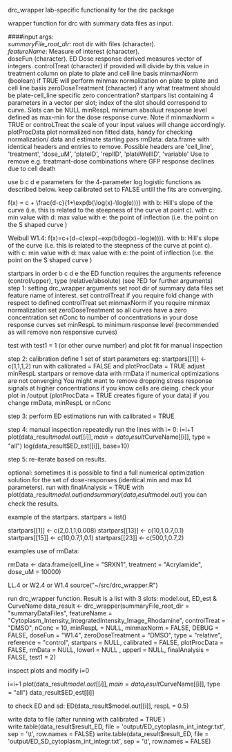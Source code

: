  drc_wrapper
lab-specific functionality for the drc package

 wrapper function for drc with summary data files as input.  

 ####input args:  
 *summaryFile_root_dir*: root dir with files (character).   
 *featureName*: Measure of interest (character).   
  doseFun (character). ED Dose response derived measures vector of integers.
 controlTreat (character) if provided will divide by this value in treatment column on plate to plate and cell line basis
 minmaxNorm (boolean) if TRUE will perform minmax normalization on plate to plate and cell line basis
 zeroDoseTreatment (character) if any what treatment should be plate-cell_line specific zero concentration?
 startpars list containing 4 parameters in a vector per slot; index of the slot should correspond to curve. Slots can be NULL
 minRespL minimum absoluut response level defined as max-min for the dose response curve. Note if minmaxNorm = TRUE or
 controLTreat the scale of your input values will change accordingly.
 plotProcData plot normalized non fitted data, handy for checking normalization/ data and estimate starting pars
 rmData: data.frame with identical headers and entries to remove. Possible headers are 'cell_line', 'treatment', 'dose_uM', 'plateID', 
 'replID', 'plateWellID', 'variable'
   Use to remove e.g. treatmant-dose combinations where GFP response declines due to cell death

 use b c d e parameters for the 4-parameter log logistic functions as described below.
 keep calibrated set to FALSE untill the fits are converging.

 f(x) = c + \frac{d-c}{1+\exp(b(\log(x)-\log(e)))}
 with b: Hill's slope of the curve (i.e. this is related to the steepness of the curve at point c).
 with c: min value
 with d: max value
 with e: the point of inflection (i.e. the point on the S shaped curve )



Weibull W1.4:
f(x)=c+(d−c)exp(−exp(b(log(x)−log(e)))).
with b: Hill's slope of the curve (i.e. this is related to the steepness of the curve at point c).
 with c: min value
 with d: max value
 with e: the point of inflection (i.e. the point on the S shaped curve )
 

startpars in order b c d e 
 the ED function requires the arguments reference (control/upper), type (relative/absolute) (see ?ED for further arguments)
 step 1: setting drc_wrapper arguments
 set root dir of summary data files
 set feature name of interest.
 set controlTreat if you require fold change with respect to defined controlTreat
 set minmaxNorm if you require minmax normalization
 set zeroDoseTreatment so all curves have a zero concentration
 set nConc to number of concentrations in your dose response curves 
 set minRespL to minimum response level (recommended as will remove non responsive curves)

 test with test1 = 1 (or other curve number) and plot fit for manual inspection

 step 2: calibration
 define 1 set of start parameters eg: startpars[[1]] <- c(1,1,1,2)
 run with calibrated = FALSE and plotProcData = TRUE
 adjust minRespL startpars or remove data with rmData if numerical optimizations are not converging
 You might want to remove dropping stress response signals at higher concentrations if you know cells are dieing. 
 check your plot in /output (plotProcData = TRUE creates figure of your data) if you change rmData, minRespL or nConc

 step 3: perform ED estimations 
 run with calibrated = TRUE

 step 4: manual inspection
 repeatedly run the lines with i= 0:
i=i+1
plot(data_result$model.out[[i]],  main = data_result$CurveName[[i]], type = "all")
log(data_result$ED_est[[i]], base=10)

 step 5: re-iterate based on results.

 optional: 
 sometimes it is possible to find a full numerical optimization solution for the set of dose-responses (identical min and max ll4 parameters).
 run with finalAnalysis = TRUE
 with plot(data_result$model.out) and summary(data_result$model.out) you can check the results.



 example of the startpars.
startpars = list()

startpars[[1]] <- c(2,0.1,1,0.008)
startpars[[13]] <- c(10,1,0.7,0.1)
startpars[[15]] <- c(10,0.7,1,0.1)
startpars[[23]] <- c(500,1,0.7,2)

 examples use of rmData:

rmData <- data.frame(cell_line = "SRXN1", treatment = "Acrylamide", dose_uM = 10000)

 LL.4 or W2.4 or W1.4
source("~/src/drc_wrapper.R")

 run drc_wrapper function. Result is a list with 3 slots: model.out, ED_est & CurveName
data_result <- drc_wrapper(summaryFile_root_dir = "summaryDataFiles", 
                           featureName = "Cytoplasm_Intensity_IntegratedIntensity_Image_Rhodamine", 
                           controlTreat = "DMSO", nConc = 10, minRespL = NULL, minmaxNorm = FALSE, DEBUG = FALSE, 
                            doseFun = "W1.4", zeroDoseTreatment = "DMSO", 
                           type = "relative", reference = "control",
                           startpars = NULL, calibrated = FALSE, plotProcData = FALSE,
                           rmData = NULL, lowerl = NULL , upperl = NULL,
                           finalAnalysis = FALSE, test1 = 2)

 inspect plots and modify
i=0

i=i+1
plot(data_result$model.out[[i]],  main = data_result$CurveName[[i]], type = "all")
data_result$ED_est[[i]]

 to check ED and sd:
ED(data_result$model.out[[i]], respL = 0.5)

 write data to file (after running with calibrated = TRUE )
write.table(data_result$result_ED, file = 'output/ED_cytoplasm_int_integr.txt', sep = '\t', row.names = FALSE)
write.table(data_result$result_ED, file = 'output/ED_SD_cytoplasm_int_integr.txt', sep = '\t', row.names = FALSE)
